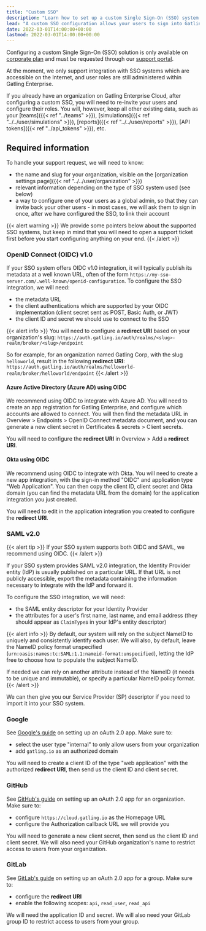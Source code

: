 ```yaml
---
title: "Custom SSO"
description: "Learn how to set up a custom Single Sign-On (SSO) system for your organization."
lead: "A custom SSO configuration allows your users to sign into Gatling Enterprise using your organization's authentication system."
date: 2022-03-01T14:00:00+00:00
lastmod: 2022-03-01T14:00:00+00:00
---
```


Configuring a custom Single Sign-On (SSO) solution is only available on [corporate plan](https://gatling.io/pricing/) and must be requested through our [support portal](https://gatlingcorp.atlassian.net/servicedesk/customer/portal/8).

At the moment, we only support integration with SSO systems which are accessible on the Internet, and user roles are still administered within Gatling Enterprise.

If you already have an organization on Gatling Enterprise Cloud, after configuring a custom SSO, you will need to re-invite your users and configure their roles. You will, however, keep all other existing data, such as your [teams]({{< ref "../teams" >}}), [simulations]({{< ref "../../user/simulations" >}}), [reports]({{< ref "../../user/reports" >}}), [API tokens]({{< ref "../api_tokens" >}}), etc.

## Required information

To handle your support request, we will need to know:

- the name and slug for your organization, visible on the [organization settings page]({{< ref "../../user/organization" >}})
- relevant information depending on the type of SSO system used (see below)
- a way to configure one of your users as a global admin, so that they can invite back your other users - in most cases, we will ask them to sign in once, after we have configured the SSO, to link their account

{{< alert warning >}}
We provide some pointers below about the supported SSO systems, but keep in mind that you will need to open a support ticket first before you start configuring anything on your end.
{{< /alert >}}

### OpenID Connect (OIDC) v1.0

If your SSO system offers OIDC v1.0 integration, it will typically publish its metadata at a well known URL, often of the form `https://my-sso-server.com/.well-known/openid-configuration`. To configure the SSO integration, we will need:

- the metadata URL
- the client authentications which are supported by your OIDC implementation (client secret sent as POST, Basic Auth, or
  JWT)
- the client ID and secret we should use to connect to the SSO

{{< alert info >}}
You will need to configure a **redirect URI** based on your organization's slug:
`https://auth.gatling.io/auth/realms/<slug>-realm/broker/<slug>/endpoint`

So for example, for an organization named Gatling Corp, with the slug `helloworld`, result in the following **redirect URI**:
`https://auth.gatling.io/auth/realms/helloworld-realm/broker/helloworld/endpoint`
{{< /alert >}}


#### Azure Active Directory (Azure AD) using OIDC

We recommend using OIDC to integrate with Azure AD. You will need to create an app registration for Gatling Enterprise, and configure which accounts are allowed to connect. You will then find the metadata URL in Overview > Endpoints > OpenID Connect metadata document, and you can generate a new client secret in Certificates & secrets > Client secrets.

You will need to configure the **redirect URI** in Overview > Add a **redirect URI**.

#### Okta using OIDC

We recommend using OIDC to integrate with Okta. You will need to create a new app integration, with the sign-in method "OIDC" and application type "Web Application". You can then copy the client ID, client secret and Okta domain (you can find the metadata URL from the domain) for the application integration you just created.

You will need to edit in the application integration you created to configure the **redirect URI**.

### SAML v2.0

{{< alert tip >}}
If your SSO system supports both OIDC and SAML, we recommend using OIDC.
{{< /alert >}}

If your SSO system provides SAML v2.0 integration, the Identity Provider entity (IdP) is usually published on a particular URL. 
If that URL is not publicly accessible, export the metadata containing the information necessary to integrate with the IdP and forward it.

To configure the SSO integration, we will need:
- the SAML entity descriptor for your Identity Provider
- the attributes for a user's first name, last name, and email address (they should appear as `ClaimType`s in your IdP's entity descriptor)

{{< alert info >}}
By default, our system will rely on the subject NameID to uniquely and consistently identify each user. 
We will also, by default, leave the NameID policy format unspecified (`urn:oasis:names:tc:SAML:1.1:nameid-format:unspecified`), 
letting the IdP free to choose how to populate the subject NameID. 

If needed we can rely on another attribute instead of the NameID (it needs to be unique and immutable), or specify a particular NameID policy format.
{{< /alert >}}

We can then give you our Service Provider (SP) descriptor if you need to import it into your SSO system.

### Google

See [Google's guide](https://support.google.com/cloud/answer/6158849) on setting up an oAuth 2.0 app. Make sure to:

- select the user type "internal" to only allow users from your organization
- add `gatling.io` as an authorized domain

You will need to create a client ID of the type "web application" with the authorized **redirect URI**, then send us the client ID and client secret.

### GitHub

See [GitHub's guide](https://docs.github.com/en/developers/apps/building-oauth-apps/creating-an-oauth-app) on setting up an oAuth 2.0 app for an organization. Make sure to:

- configure `https://cloud.gatling.io` as the Homepage URL
- configure the Authorization callback URL we will provide you

You will need to generate a new client secret, then send us the client ID and client secret. We will also need your GitHub organization's name to restrict access to users from your organization.

### GitLab

See [GitLab's guide](https://docs.gitlab.com/ee/integration/oauth_provider.html) on setting up an oAuth 2.0 app for a group. Make sure to:

- configure the **redirect URI**
- enable the following scopes: `api`, `read_user`, `read_api`

We will need the application ID and secret. We will also need your GitLab group ID to restrict access to users from your group.
